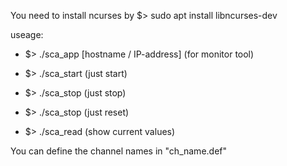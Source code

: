 You need to install ncurses by
 $> sudo apt install libncurses-dev 

useage:
 - $> ./sca_app [hostname / IP-address]  (for monitor tool)

 - $> ./sca_start (just start)
 - $> ./sca_stop  (just stop)
 - $> ./sca_stop  (just reset)
 - $> ./sca_read  (show current values) 

You can define the channel names in "ch_name.def"